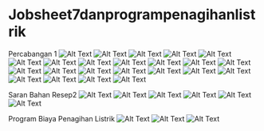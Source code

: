# Jobsheet7danprogrampenagihanlistrik

Percabangan 1
![Alt Text](https://github.com/rensimeila04/Jobsheet7danprogrampenagihanlistrik/blob/master/Screenshot%20(84).png)
![Alt Text](https://github.com/rensimeila04/Jobsheet7danprogrampenagihanlistrik/blob/master/Screenshot%20(85).png)
![Alt Text](https://github.com/rensimeila04/Jobsheet7danprogrampenagihanlistrik/blob/master/Screenshot%20(86).png)
![Alt Text](https://github.com/rensimeila04/Jobsheet7danprogrampenagihanlistrik/blob/master/Screenshot%20(87).png)
![Alt Text](https://github.com/rensimeila04/Jobsheet7danprogrampenagihanlistrik/blob/master/Screenshot%20(88).png)
![Alt Text](https://github.com/rensimeila04/Jobsheet7danprogrampenagihanlistrik/blob/master/Screenshot%20(90).png)
![Alt Text](https://github.com/rensimeila04/Jobsheet7danprogrampenagihanlistrik/blob/master/Screenshot%20(91).png)
![Alt Text](https://github.com/rensimeila04/Jobsheet7danprogrampenagihanlistrik/blob/master/Screenshot%20(92).png)
![Alt Text](https://github.com/rensimeila04/Jobsheet7danprogrampenagihanlistrik/blob/master/Screenshot%20(93).png)
![Alt Text](https://github.com/rensimeila04/Jobsheet7danprogrampenagihanlistrik/blob/master/Screenshot%20(94).png)
![Alt Text](https://github.com/rensimeila04/Jobsheet7danprogrampenagihanlistrik/blob/master/Screenshot%20(95).png)
![Alt Text](https://github.com/rensimeila04/Jobsheet7danprogrampenagihanlistrik/blob/master/Screenshot%20(96).png)
![Alt Text](https://github.com/rensimeila04/Jobsheet7danprogrampenagihanlistrik/blob/master/Screenshot%20(97).png)
![Alt Text](https://github.com/rensimeila04/Jobsheet7danprogrampenagihanlistrik/blob/master/Screenshot%20(98).png)
![Alt Text](https://github.com/rensimeila04/Jobsheet7danprogrampenagihanlistrik/blob/master/Screenshot%20(99).png)
![Alt Text](https://github.com/rensimeila04/Jobsheet7danprogrampenagihanlistrik/blob/master/Screenshot%20(100).png)
![Alt Text](https://github.com/rensimeila04/Jobsheet7danprogrampenagihanlistrik/blob/master/Screenshot%20(101).png)
![Alt Text](https://github.com/rensimeila04/Jobsheet7danprogrampenagihanlistrik/blob/master/Screenshot%20(102).png)
![Alt Text](https://github.com/rensimeila04/Jobsheet7danprogrampenagihanlistrik/blob/master/Screenshot%20(103).png)
![Alt Text](https://github.com/rensimeila04/Jobsheet7danprogrampenagihanlistrik/blob/master/Screenshot%20(104).png)
![Alt Text](https://github.com/rensimeila04/Jobsheet7danprogrampenagihanlistrik/blob/master/Screenshot%20(105).png)
![Alt Text](https://github.com/rensimeila04/Jobsheet7danprogrampenagihanlistrik/blob/master/Screenshot%20(106).png)
![Alt Text](https://github.com/rensimeila04/Jobsheet7danprogrampenagihanlistrik/blob/master/Screenshot%20(107).png)

Saran Bahan Resep2
![Alt Text](https://github.com/rensimeila04/Jobsheet7danprogrampenagihanlistrik/blob/master/Screenshot%20(108).png)
![Alt Text](https://github.com/rensimeila04/Jobsheet7danprogrampenagihanlistrik/blob/master/Screenshot%20(109).png)
![Alt Text](https://github.com/rensimeila04/Jobsheet7danprogrampenagihanlistrik/blob/master/Screenshot%20(110).png)
![Alt Text](https://github.com/rensimeila04/Jobsheet7danprogrampenagihanlistrik/blob/master/Screenshot%20(111).png)
![Alt Text](https://github.com/rensimeila04/Jobsheet7danprogrampenagihanlistrik/blob/master/Screenshot%20(112).png)
![Alt Text](https://github.com/rensimeila04/Jobsheet7danprogrampenagihanlistrik/blob/master/Screenshot%20(113).png)



Program Biaya Penagihan Listrik
![Alt Text](https://github.com/rensimeila04/Jobsheet7danprogrampenagihanlistrik/blob/master/Screenshot%20(114).png)
![Alt Text](https://github.com/rensimeila04/Jobsheet7danprogrampenagihanlistrik/blob/master/Screenshot%20(115).png)
![Alt Text](https://github.com/rensimeila04/Jobsheet7danprogrampenagihanlistrik/blob/master/Screenshot%20(116).png)
